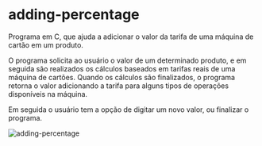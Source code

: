 # adding-percentage
Programa em C, que ajuda a adicionar o valor da tarifa de uma máquina de cartão em um produto.

O programa solicita ao usuário o valor de um determinado produto, e em seguida são realizados os cálculos baseados em tarifas reais de uma máquina de cartões. Quando os cálculos são finalizados, o programa retorna o valor adicionando a tarifa para alguns tipos de operações disponíveis na máquina.

Em seguida o usuário tem a opção de digitar um novo valor, ou finalizar o programa.

![adding-percentage](https://user-images.githubusercontent.com/40327303/99467239-c07a5d80-291c-11eb-811a-6fc5e7551cd4.PNG)

